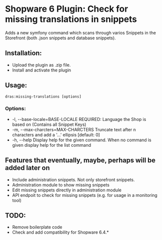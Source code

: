 # Shopware 6 Plugin: Check for missing translations in snippets
Adds a new symfony command which scans through varios Snippets in the Storefront (both .json snippets and database snippets).

## Installation:
- Upload the plugin as .zip file.
- Install and activate the plugin

## Usage:
```
dras:missing-translations [options]
```
### Options:
- -l, --base-locale=BASE-LOCALE      REQUIRED: Language the Shop is based on (Contains all Snippet Keys)
- -m, --max-charcters=MAX-CHARCTERS  Truncate text after n characters and add a '...' ellipsis [default: 0]
- -h, --help                         Display help for the given command. When no command is given display help for the list command

## Features that eventually, maybe, perhaps will be added later on
- Include administration snippets. Not only storefront snippets.
- Administration module to show missing snippets
- Edit missing snippets directly in administration module
- API endpoit to check for missing snippets (e.g. for usage in a monitoring tool)

## TODO:
- Remove boilerplate code
- Check and add compatibility for Shopware 6.4.*